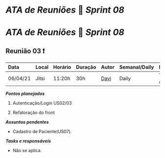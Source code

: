 # *ATA de Reuniões* 📝 *Sprint 08* 
# *ATA de Reuniões* 📝 *Sprint 08* 
## Reunião 03 ❗

| Data  | Local | Horário | Duração  | Autor | Semanal/Daily | Participantes |
| :- | :- | :- | :- | :- | :- | :- |
| 06/04/21 | Jitsi | 11:20h | 30h | [Davi](https://github.com/DaviMatheus)| Daily | Todos  menos Antonio|

***Pontos planejados***  

1. Autenticação/Login US02/03

2. Refatoração do front 



***Assuntos pendentes***
* Cadastro de Paciente(US07).

***Tasks e responsáveis***
- Não se aplica.